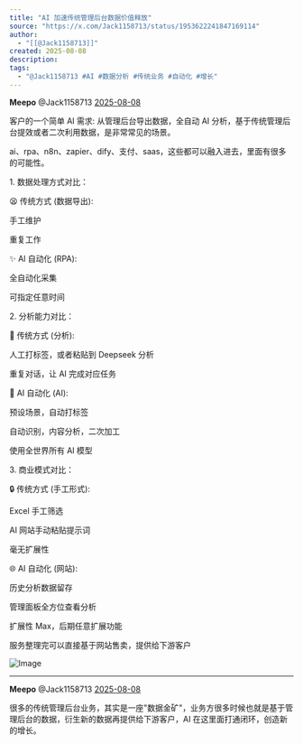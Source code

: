 ```yaml
---
title: "AI 加速传统管理后台数据价值释放"
source: "https://x.com/Jack1158713/status/1953622241847169114"
author:
  - "[[@Jack1158713]]"
created: 2025-08-08
description:
tags:
  - "@Jack1158713 #AI #数据分析 #传统业务 #自动化 #增长"
---
```

**Meepo** @Jack1158713 [2025-08-08](https://x.com/Jack1158713/status/1953622241847169114)

客户的一个简单 AI 需求: 从管理后台导出数据，全自动 AI 分析，基于传统管理后台提效或者二次利用数据，是非常常见的场景。

ai、rpa、n8n、zapier、dify、支付、saas，这些都可以融入进去，里面有很多的可能性。

1\. 数据处理方式对比：

😫 传统方式 (数据导出):

手工维护

重复工作

✨ AI 自动化 (RPA):

全自动化采集

可指定任意时间

2\. 分析能力对比：

🤯 传统方式 (分析):

人工打标签，或者粘贴到 Deepseek 分析

重复对话，让 AI 完成对应任务

🤖 AI 自动化 (AI):

预设场景，自动打标签

自动识别，内容分析，二次加工

使用全世界所有 AI 模型

3\. 商业模式对比：

🔒 传统方式 (手工形式):

Excel 手工筛选

AI 网站手动粘贴提示词

毫无扩展性

🌐 AI 自动化 (网站):

历史分析数据留存

管理面板全方位查看分析

扩展性 Max，后期任意扩展功能

服务整理完可以直接基于网站售卖，提供给下游客户

![Image](https://pbs.twimg.com/media/GxynPUdaQAAVG1e?format=jpg&name=large)

---

**Meepo** @Jack1158713 [2025-08-08](https://x.com/Jack1158713/status/1953624350617407494)

很多的传统管理后台业务，其实是一座"数据金矿"，业务方很多时候也就是基于管理后台的数据，衍生新的数据再提供给下游客户，AI 在这里面打通闭环，创造新的增长。
